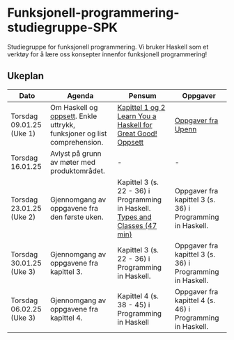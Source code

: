 # Funksjonell-programmering-studiegruppe-SPK

Studiegruppe for funksjonell programmering. Vi bruker Haskell som et verktøy for å lære oss konsepter innenfor funksjonell programmering!

## Ukeplan

| Dato                     | Agenda                                                                                            | Pensum                                                                                                                                                           | Oppgaver                                                                           |
| ------------------------ | ------------------------------------------------------------------------------------------------- | ---------------------------------------------------------------------------------------------------------------------------------------------------------------- | ---------------------------------------------------------------------------------- |
| Torsdag 09.01.25 (Uke 1) | Om Haskell og [oppsett](./Ressurser/Oppsett.md). Enkle uttrykk, funksjoner og list comprehension. | [Kapittel 1 og 2 Learn You a Haskell for Great Good!](https://learnyouahaskell.github.io/chapters.html) [Oppsett](./Ressurser/Oppsett.md)                        | [Oppgaver fra Upenn](https://www.seas.upenn.edu/~cis1940/spring13/hw/01-intro.pdf) |
| Torsdag 16.01.25         | Avlyst på grunn av møter med produktområdet.                                                      | -                                                                                                                                                                | -                                                                                  |
| Torsdag 23.01.25 (Uke 2) | Gjennomgang av oppgavene fra den første uken.                                                     | Kapittel 3 (s. 22 - 36) i Programming in Haskell. [Types and Classes (47 min)](https://www.youtube.com/watch?si=u5Op1_55lDTSmEz1&v=6w38pf__nZk&feature=youtu.be) | Oppgaver fra kapittel 3 (s. 36) i Programming in Haskell.                          |
| Torsdag 30.01.25 (Uke 3) | Gjennomgang av oppgavene fra kapittel 3.                                                          | Kapittel 3 (s. 22 - 36) i Programming in Haskell.                                                                                                                | Oppgaver fra kapittel 3 (s. 36) i Programming in Haskell.                          |
| Torsdag 06.02.25 (Uke 3) | Gjennomgang av oppgavene fra kapittel 4.                                                          | Kapittel 4 (s. 38 - 45) i Programming in Haskell                                                                                                                 | Oppgaver fra kapittel 4 (s. 46) i Programming in Haskell.                          |
